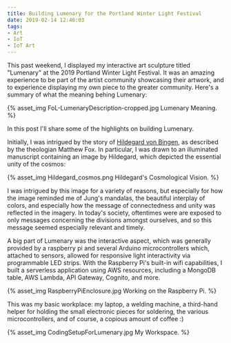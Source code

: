 ```yaml
---
title: Building Lumenary for the Portland Winter Light Festival
date: 2019-02-14 12:46:03
tags:
- Art
- IoT
- IoT Art
---
```

This past weekend, I displayed my interactive art sculpture titled "Lumenary" at the 2019 Portland Winter Light Festival. It was an amazing experience to be part of the artist community showcasing their artwork, and to experience displaying my own piece to the greater community. Here's a summary of what the meaning behing Lumenary:
&nbsp;

{% asset_img FoL-LumenaryDescription-cropped.jpg Lumenary Meaning. %}


In this post I'll share some of the highlights on building Lumenary.

Initially, I was intrigued by the story of <a href="https://arthistoryproject.com/artists/hildegard-von-bingen/">Hildegard von Bingen</a>, as described by the theologian Matthew Fox. In particular, I was drawn to an illuminated manuscript containing an image by Hildegard, which depicted the essential unity of the cosmos:
&nbsp;

{% asset_img Hildegard_cosmos.png Hildegard's Cosmological Vision. %}

I was intrigued by this image for a variety of reasons, but especially for how the image reminded me of Jung's mandalas, the beautiful interplay of colors, and especially how the message of connectedness and unity was reflected in the imagery. In today's society, oftentimes were are exposed to only messages concerning the divisions amongst ourselves, and so this message seemed especially relevant and timely.

A big part of Lumenary was the interactive aspect, which was generally provided by a raspberry pi and several Arduino microcontrollers which, attached to sensors, allowed for responsive light interactivity via programmable LED strips. With the Raspberry Pi's built-in wifi capabilities, I built a serverless application using AWS resources, including a MongoDB table, AWS Lambda, API Gateway, Cognito, and more.
&nbsp;

{% asset_img RaspberryPiEnclosure.jpg Working on the Raspberry Pi. %}

This was my basic workplace: my laptop, a welding machine, a third-hand helper for holding the small electronic pieces for soldering, the various microcontrollers, and of course, a copious amount of coffee :)
&nbsp;

{% asset_img CodingSetupForLumenary.jpg My Workspace. %}
